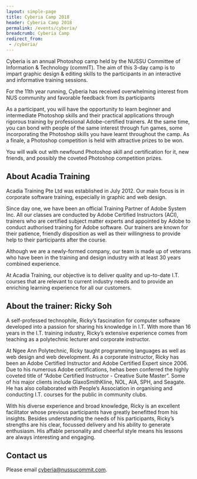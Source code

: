 ```yaml
---
layout: simple-page
title: Cyberia Camp 2018
header: Cyberia Camp 2018
permalink: /events/cyberia/
breadcrumb: Cyberia Camp
redirect_from:
 - /cyberia/
---
```


Cyberia is an annual Photoshop camp held by the NUSSU Committee of Information & Technology (commIT). The aim of this 3-day camp is to impart graphic design & editing skills to the participants in an interactive and informative training sessions.

For the 11th year running, Cyberia has received overwhelming interest from NUS community and favorable feedback from its participants

As a participant, you will have the opportunity to learn beginner and intermediate Photoshop skills and their practical applications through rigorous training by professional Adobe-certified trainers. At the same time, you can bond with people of the same interest through fun games, some incorporating the Photoshop skills you have learnt throughout the camp. As a finale, a Photoshop competition is held with attractive prizes to be won.

You will walk out with newfound Photoshop skill and certification for it, new friends, and possibly the coveted Photoshop competition prizes.

## About Acadia Training
Acadia Training Pte Ltd was established in July 2012. Our main focus is in corporate software training, especially in graphic and web design.

Since day one, we have been an official Training Partner of Adobe System Inc. All our classes are conducted by Adobe Certified Instructors (ACI), trainers who are certified subject matter experts and appointed by Adobe to conduct authorised training for Adobe software. Our trainers are known for their patience, friendly disposition as well as their willingness to provide help to their participants after the course.

Although we are a newly-formed company, our team is made up of veterans who have been in the training and design industry with at least 30 years combined experience.

At Acadia Training, our objective is to deliver quality and up-to-date I.T. courses that are relevant to current industry needs and to provide an enriching learning experience for all our customers.

## About the trainer: Ricky Soh
A self-professed technophile, Ricky’s fascination for computer software developed into a passion for sharing his knowledge in I.T. With more than 16 years in the I.T. training industry, Ricky’s extensive experience comes from teaching as a polytechnic lecturer and corporate instructor.

At Ngee Ann Polytechnic, Ricky taught programming languages as well as web design and web development. As a corporate instructor, Ricky has been an Adobe Certified Instructor and Adobe Certified Expert since 2006. Due to his numerous Adobe certifications, hehas been conferred the highly coveted title of “Adobe Certified Instructor - Creative Suite Master”. Some of his major clients include GlaxoSmithKline, NOL, AIA, SPH, and Seagate. He has also collaborated with People’s Association in organising and conducting I.T. courses for the public in community clubs.

With his diverse experience and broad knowledge, Ricky is an excellent facilitator whose previous participants have greatly benefitted from his insights. Besides understanding the needs of his participants, Ricky’s strengths are his clear, focussed delivery and his ability to generate enthusiasm. His affable personality and cheerful style means his lessons are always interesting and engaging.

## Contact us
Please email [cyberia@nussucommit.com](mailto:cyberia@nussucommit.com).
